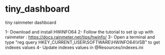 # tiny_dashboard
tiny rainmeter dashboard

1- Download and install HWiNFO64 
2- Follow the tutorial to set ip up with rainmeter : https://docs.rainmeter.net/tips/hwinfo/ 
3- Open a terminal and type "reg query HKEY_CURRENT_USER\SOFTWARE\HWiNFO64\VSB" to get indexes values
4- Update indexes values in @Resources/indexes.ini